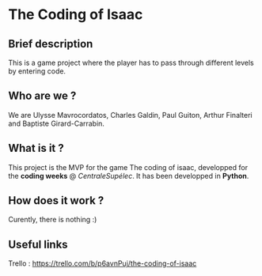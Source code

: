 # The Coding of Isaac

## Brief description
This is a game project where the player has to pass through different levels by entering code.

## Who are we ?

We are Ulysse Mavrocordatos, Charles Galdin, Paul Guiton, Arthur Finalteri and Baptiste Girard-Carrabin.

## What is it ?

This project is the MVP for the game The coding of isaac, developped for the __coding weeks__ @ *CentraleSupélec*.
It has been developped in **Python**.

## How does it work ?

Curently, there is nothing :)

## Useful links

Trello : https://trello.com/b/p6avnPuj/the-coding-of-isaac